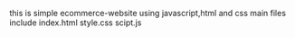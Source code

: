 this is simple ecommerce-website using javascript,html and css
main files include
index.html
style.css
scipt.js

